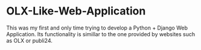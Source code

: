 # OLX-Like-Web-Application
This was my first and only time trying to develop a Python + Django Web Application. Its functionality is simillar to the one provided by websites such as OLX or publi24.
